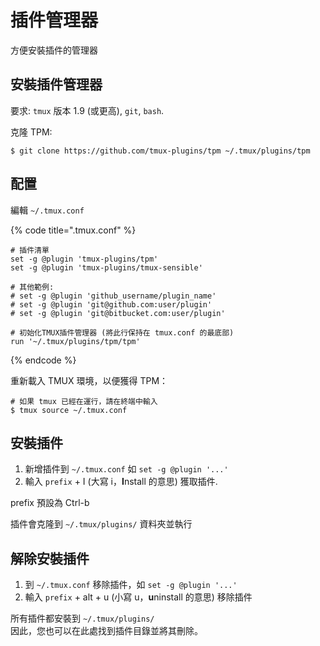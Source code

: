 # 插件管理器

方便安裝插件的管理器

## 安裝插件管理器

要求: `tmux` 版本 1.9 \(或更高\), `git`, `bash`.

克隆 TPM:

```text
$ git clone https://github.com/tmux-plugins/tpm ~/.tmux/plugins/tpm
```

## 配置

編輯 `~/.tmux.conf`

{% code title=".tmux.conf" %}
```text
# 插件清單
set -g @plugin 'tmux-plugins/tpm'
set -g @plugin 'tmux-plugins/tmux-sensible'

# 其他範例:
# set -g @plugin 'github_username/plugin_name'
# set -g @plugin 'git@github.com:user/plugin'
# set -g @plugin 'git@bitbucket.com:user/plugin'

# 初始化TMUX插件管理器 (將此行保持在 tmux.conf 的最底部)
run '~/.tmux/plugins/tpm/tpm'
```
{% endcode %}

重新載入 TMUX 環境，以便獲得 TPM：

```text
# 如果 tmux 已經在運行，請在終端中輸入
$ tmux source ~/.tmux.conf
```

## 安裝插件

1. 新增插件到 `~/.tmux.conf` 如 `set -g @plugin '...'`
2. 輸入 `prefix` + I \(大寫 i，**I**nstall 的意思\) 獲取插件.

prefix 預設為 Ctrl-b

插件會克隆到 `~/.tmux/plugins/` 資料夾並執行

## 解除安裝插件

1. 到 `~/.tmux.conf` 移除插件，如 `set -g @plugin '...'`
2. 輸入 `prefix` + alt + u \(小寫 u，**u**ninstall 的意思\) 移除插件

所有插件都安裝到 `~/.tmux/plugins/`  
因此，您也可以在此處找到插件目錄並將其刪除。

